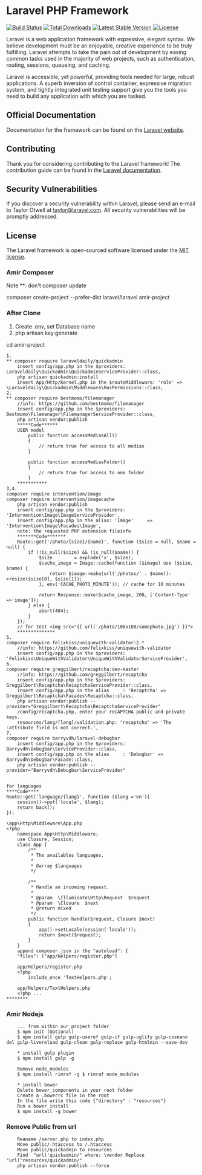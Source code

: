 # Laravel PHP Framework

[![Build Status](https://travis-ci.org/laravel/framework.svg)](https://travis-ci.org/laravel/framework)
[![Total Downloads](https://poser.pugx.org/laravel/framework/d/total.svg)](https://packagist.org/packages/laravel/framework)
[![Latest Stable Version](https://poser.pugx.org/laravel/framework/v/stable.svg)](https://packagist.org/packages/laravel/framework)
[![License](https://poser.pugx.org/laravel/framework/license.svg)](https://packagist.org/packages/laravel/framework)

Laravel is a web application framework with expressive, elegant syntax. We believe development must be an enjoyable, creative experience to be truly fulfilling. Laravel attempts to take the pain out of development by easing common tasks used in the majority of web projects, such as authentication, routing, sessions, queueing, and caching.

Laravel is accessible, yet powerful, providing tools needed for large, robust applications. A superb inversion of control container, expressive migration system, and tightly integrated unit testing support give you the tools you need to build any application with which you are tasked.

## Official Documentation

Documentation for the framework can be found on the [Laravel website](http://laravel.com/docs).

## Contributing

Thank you for considering contributing to the Laravel framework! The contribution guide can be found in the [Laravel documentation](http://laravel.com/docs/contributions).

## Security Vulnerabilities

If you discover a security vulnerability within Laravel, please send an e-mail to Taylor Otwell at taylor@laravel.com. All security vulnerabilities will be promptly addressed.

## License

The Laravel framework is open-sourced software licensed under the [MIT license](http://opensource.org/licenses/MIT).

### Amir Composer
Note **: don't composer update

composer create-project --prefer-dist laravel/laravel amir-project
### After Clone
1. Create .env, set Database name
2. php artisan key:generate

cd amir-project

	1.
	** composer require laraveldaily/quickadmin
		insert config/app.php in the $providers: Laraveldaily\Quickadmin\QuickadminServiceProvider::class,
		php artisan quickadmin:install
		insert App/Http/Kernel.php in the $routeMiddleware: 'role' => \Laraveldaily\Quickadmin\Middleware\HasPermissions::class,
	2.
	** composer require bestmomo/filemanager
        //info: https://github.com/bestmomo/filemanager
        insert config/app.php in the $providers: Bestmomo\Filemanager\FilemanagerServiceProvider::class,
        php artisan vendor:publish
        *****Code******
        USER model
			public function accessMediasAll()
			{
			    // return true for access to all medias
			}

			public function accessMediasFolder()
			{
			    // return true for access to one folder
			}
		***********
	3,4.	
	composer require intervention/image
    composer require intervention/imagecache
		php artisan vendor:publish
		insert config/app.php in the $providers: 'Intervention\Image\ImageServiceProvider',
		insert config/app.php in the alias: 'Image'     => 'Intervention\Image\Facades\Image',
		note: the requested PHP extension fileinfo
		*******Code*******
		Route::get('/photo/{size}/{name}', function ($size = null, $name = null) {
			if (!is_null($size) && !is_null($name)) {
				$size        = explode('x', $size);
				$cache_image = Image::cache(function ($image) use ($size, $name) {
				    return $image->make(url('/photos/' . $name))->resize($size[0], $size[1]);
				}, env('CACHE_PHOTO_MINUTE')); // cache for 10 minutes

				return Response::make($cache_image, 200, ['Content-Type' =>'image']);
			} else {
				abort(404);
			}
		});
		// for test <img src="{{ url('/photo/100x100/somephoto.jpg') }}">
		**************
	5.
	composer require felixkiss/uniquewith-validator:2.*
		//info: https://github.com/felixkiss/uniquewith-validator
		insert config/app.php in the $providers: 'Felixkiss\UniqueWithValidator\UniqueWithValidatorServiceProvider',
	6.
    composer require greggilbert/recaptcha:dev-master
        //info: https://github.com/greggilbert/recaptcha
        insert config/app.php in the $providers: Greggilbert\Recaptcha\RecaptchaServiceProvider::class,
        insert config/app.php in the alias     : 'Recaptcha' => Greggilbert\Recaptcha\Facades\Recaptcha::class,
        php artisan vendor:publish --provider="Greggilbert\Recaptcha\RecaptchaServiceProvider"
        /config/recaptcha.php, enter your reCAPTCHA public and private keys.
        resources/lang/[lang]/validation.php: "recaptcha" => 'The :attribute field is not correct.',
	7.
	composer require barryvdh/laravel-debugbar
		insert config/app.php in the $providers: Barryvdh\Debugbar\ServiceProvider::class,
		insert config/app.php in the alias	   : 'Debugbar' => Barryvdh\Debugbar\Facade::class,
		php artisan vendor:publish --provider="Barryvdh\Debugbar\ServiceProvider"


    for languages
    ****Code****
    Route::get('language/{lang}', function ($lang ='en'){
        session()->put('locale', $lang);
        return back();
    });
	
	\app\Http\Middleware\App.php
	<?php 
		namespace App\Http\Middleware;
		use Closure, Session;
		class App {
		    /**
		     * The availables languages.
		     *
		     * @array $languages
		     */

		    /**
		     * Handle an incoming request.
		     *
		     * @param  \Illuminate\Http\Request  $request
		     * @param  \Closure  $next
		     * @return mixed
		     */
		    public function handle($request, Closure $next)
		    {
		        app()->setLocale(session('locale'));
		        return $next($request);
		    }
		}
		append composer.json in the "autoload": {
        "files": ["app/Helpers/register.php"]
		
		app/Helpers/register.php
		<?php
        	include_once 'TextHelpers.php';

        app/Helpers/TextHelpers.php
        <?php ...
    ********

### Amir Nodejs
		
		... from within our project folder
		$ npm init (Optional)
		$ npm install gulp gulp-useref gulp-if gulp-uglify gulp-cssnano del gulp-livereload gulp-clean gulp-replace gulp-htmlmin --save-dev
		
		* install gulp plugin
		$ npm install gulp -g

		Remove node_modules
		$ npm install rimraf -g $ rimraf node_modules

		* install bower
		Delete bower_components in your root folder
		Create a .bowerrc file in the root
		In the file write this code {"directory" : "resources"}
		Run a bower install
		$ npm install -g bower

### Remove Public from url
		Reaname /server.php to index.php
		Move public/.htaccess to /.htaccess
		Move public/quickadmin to resources
		Find  "url('quickadmin/" where: \vendor Replace "url('resources/quickadmin/"
		php artisan vendor:publish --force
